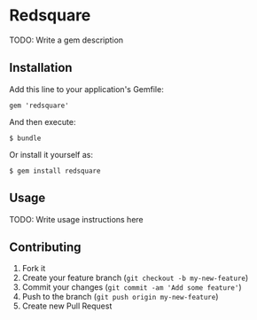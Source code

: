 # Redsquare

TODO: Write a gem description

## Installation

Add this line to your application's Gemfile:

    gem 'redsquare'

And then execute:

    $ bundle

Or install it yourself as:

    $ gem install redsquare

## Usage

TODO: Write usage instructions here

## Contributing

1. Fork it
2. Create your feature branch (`git checkout -b my-new-feature`)
3. Commit your changes (`git commit -am 'Add some feature'`)
4. Push to the branch (`git push origin my-new-feature`)
5. Create new Pull Request
